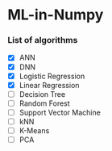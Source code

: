 # ML-in-Numpy

### List of algorithms

- [X] ANN
- [X] DNN
- [X] Logistic Regression
- [X] Linear Regression
- [ ] Decision Tree
- [ ] Random Forest
- [ ] Support Vector Machine
- [ ] kNN
- [ ] K-Means
- [ ] PCA
